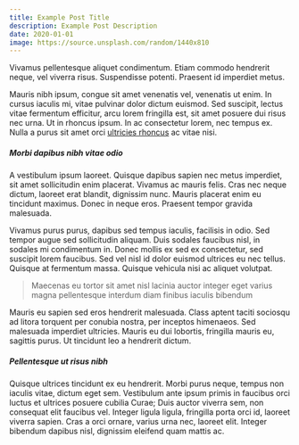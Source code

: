 ```yaml
---
title: Example Post Title
description: Example Post Description
date: 2020-01-01
image: https://source.unsplash.com/random/1440x810
---
```


Vivamus pellentesque aliquet condimentum. Etiam commodo hendrerit neque, vel viverra risus. Suspendisse potenti. Praesent id imperdiet metus.

Mauris nibh ipsum, congue sit amet venenatis vel, venenatis ut enim. In cursus iaculis mi, vitae pulvinar dolor dictum euismod. Sed suscipit, lectus vitae fermentum efficitur, arcu lorem fringilla est, sit amet posuere dui risus nec urna. Ut in rhoncus ipsum. In ac consectetur lorem, nec tempus ex. Nulla a purus sit amet orci [ultricies rhoncus](#) ac vitae nisi.

##### Morbi dapibus nibh vitae odio

A vestibulum ipsum laoreet. Quisque dapibus sapien nec metus imperdiet, sit amet sollicitudin enim placerat. Vivamus ac mauris felis. Cras nec neque dictum, laoreet erat blandit, dignissim nunc. Mauris placerat enim eu tincidunt maximus. Donec in neque eros. Praesent tempor gravida malesuada.

Vivamus purus purus, dapibus sed tempus iaculis, facilisis in odio. Sed tempor augue sed sollicitudin aliquam. Duis sodales faucibus nisl, in sodales mi condimentum in. Donec mollis ex sed ex consectetur, sed suscipit lorem faucibus. Sed vel nisl id dolor euismod ultrices eu nec tellus. Quisque at fermentum massa. Quisque vehicula nisi ac aliquet volutpat.

> Maecenas eu tortor sit amet nisl lacinia auctor integer eget varius magna pellentesque interdum diam finibus iaculis bibendum

Mauris eu sapien sed eros hendrerit malesuada. Class aptent taciti sociosqu ad litora torquent per conubia nostra, per inceptos himenaeos. Sed malesuada imperdiet ultricies. Mauris eu dui lobortis, fringilla mauris eu, sagittis purus. Ut tincidunt leo a hendrerit dictum.

##### Pellentesque ut risus nibh

Quisque ultrices tincidunt ex eu hendrerit. Morbi purus neque, tempus non iaculis vitae, dictum eget sem. Vestibulum ante ipsum primis in faucibus orci luctus et ultrices posuere cubilia Curae; Duis auctor viverra sem, non consequat elit faucibus vel. Integer ligula ligula, fringilla porta orci id, laoreet viverra sapien. Cras a orci ornare, varius urna nec, laoreet elit. Integer bibendum dapibus nisl, dignissim eleifend quam mattis ac.

